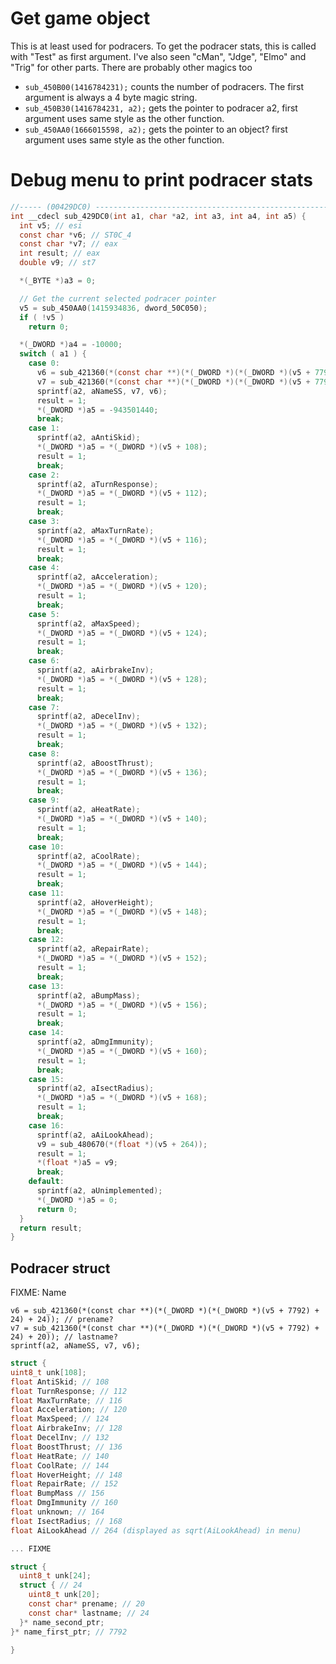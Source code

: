 # Get game object

This is at least used for podracers. To get the podracer stats, this is called with "Test" as first argument.
I've also seen "cMan", "Jdge", "Elmo" and "Trig" for other parts. There are probably other magics too

* `sub_450B00(1416784231);` counts the number of podracers. The first argument is always a 4 byte magic string.
* `sub_450B30(1416784231, a2);` gets the pointer to podracer a2, first argument uses same style as the other function.
* `sub_450AA0(1666015598, a2);` gets the pointer to an object? first argument uses same style as the other function.

# Debug menu to print podracer stats

```C
//----- (00429DC0) --------------------------------------------------------
int __cdecl sub_429DC0(int a1, char *a2, int a3, int a4, int a5) {
  int v5; // esi
  const char *v6; // ST0C_4
  const char *v7; // eax
  int result; // eax
  double v9; // st7

  *(_BYTE *)a3 = 0;

  // Get the current selected podracer pointer
  v5 = sub_450AA0(1415934836, dword_50C050);
  if ( !v5 )
    return 0;

  *(_DWORD *)a4 = -10000;
  switch ( a1 ) {
    case 0:
      v6 = sub_421360(*(const char **)(*(_DWORD *)(*(_DWORD *)(v5 + 7792) + 24) + 24));
      v7 = sub_421360(*(const char **)(*(_DWORD *)(*(_DWORD *)(v5 + 7792) + 24) + 20));
      sprintf(a2, aNameSS, v7, v6);
      result = 1;
      *(_DWORD *)a5 = -943501440;
      break;
    case 1:
      sprintf(a2, aAntiSkid);
      *(_DWORD *)a5 = *(_DWORD *)(v5 + 108);
      result = 1;
      break;
    case 2:
      sprintf(a2, aTurnResponse);
      *(_DWORD *)a5 = *(_DWORD *)(v5 + 112);
      result = 1;
      break;
    case 3:
      sprintf(a2, aMaxTurnRate);
      *(_DWORD *)a5 = *(_DWORD *)(v5 + 116);
      result = 1;
      break;
    case 4:
      sprintf(a2, aAcceleration);
      *(_DWORD *)a5 = *(_DWORD *)(v5 + 120);
      result = 1;
      break;
    case 5:
      sprintf(a2, aMaxSpeed);
      *(_DWORD *)a5 = *(_DWORD *)(v5 + 124);
      result = 1;
      break;
    case 6:
      sprintf(a2, aAirbrakeInv);
      *(_DWORD *)a5 = *(_DWORD *)(v5 + 128);
      result = 1;
      break;
    case 7:
      sprintf(a2, aDecelInv);
      *(_DWORD *)a5 = *(_DWORD *)(v5 + 132);
      result = 1;
      break;
    case 8:
      sprintf(a2, aBoostThrust);
      *(_DWORD *)a5 = *(_DWORD *)(v5 + 136);
      result = 1;
      break;
    case 9:
      sprintf(a2, aHeatRate);
      *(_DWORD *)a5 = *(_DWORD *)(v5 + 140);
      result = 1;
      break;
    case 10:
      sprintf(a2, aCoolRate);
      *(_DWORD *)a5 = *(_DWORD *)(v5 + 144);
      result = 1;
      break;
    case 11:
      sprintf(a2, aHoverHeight);
      *(_DWORD *)a5 = *(_DWORD *)(v5 + 148);
      result = 1;
      break;
    case 12:
      sprintf(a2, aRepairRate);
      *(_DWORD *)a5 = *(_DWORD *)(v5 + 152);
      result = 1;
      break;
    case 13:
      sprintf(a2, aBumpMass);
      *(_DWORD *)a5 = *(_DWORD *)(v5 + 156);
      result = 1;
      break;
    case 14:
      sprintf(a2, aDmgImmunity);
      *(_DWORD *)a5 = *(_DWORD *)(v5 + 160);
      result = 1;
      break;
    case 15:
      sprintf(a2, aIsectRadius);
      *(_DWORD *)a5 = *(_DWORD *)(v5 + 168);
      result = 1;
      break;
    case 16:
      sprintf(a2, aAiLookAhead);
      v9 = sub_480670(*(float *)(v5 + 264));
      result = 1;
      *(float *)a5 = v9;
      break;
    default:
      sprintf(a2, aUnimplemented);
      *(_DWORD *)a5 = 0;
      return 0;
  }
  return result;
}
```

## Podracer struct

FIXME: Name
```
v6 = sub_421360(*(const char **)(*(_DWORD *)(*(_DWORD *)(v5 + 7792) + 24) + 24)); // prename?
v7 = sub_421360(*(const char **)(*(_DWORD *)(*(_DWORD *)(v5 + 7792) + 24) + 20)); // lastname?
sprintf(a2, aNameSS, v7, v6);
```

```C
struct {
uint8_t unk[108];
float AntiSkid; // 108
float TurnResponse; // 112
float MaxTurnRate; // 116
float Acceleration; // 120
float MaxSpeed; // 124
float AirbrakeInv; // 128
float DecelInv; // 132
float BoostThrust; // 136
float HeatRate; // 140
float CoolRate; // 144
float HoverHeight; // 148
float RepairRate; // 152
float BumpMass // 156
float DmgImmunity // 160
float unknown; // 164
float IsectRadius; // 168
float AiLookAhead // 264 (displayed as sqrt(AiLookAhead) in menu)

... FIXME

struct {
  uint8_t unk[24];
  struct { // 24
    uint8_t unk[20];
    const char* prename; // 20
    const char* lastname; // 24
  }* name_second_ptr;
}* name_first_ptr; // 7792

}
```